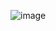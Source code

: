![image](https://github.com/Nguyen-Thien-Quy/test-4/assets/102444169/e9e8dc12-1a06-49b8-b2b8-5d6e0cd7c9b4)
